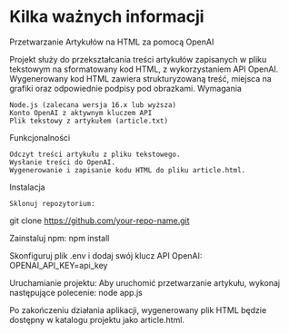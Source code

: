 # Kilka ważnych informacji

Przetwarzanie Artykułów na HTML za pomocą OpenAI

Projekt służy do przekształcania treści artykułów zapisanych w pliku tekstowym na sformatowany kod HTML, z wykorzystaniem API OpenAI. Wygenerowany kod HTML zawiera strukturyzowaną treść, miejsca na grafiki oraz odpowiednie podpisy pod obrazkami.
Wymagania

    Node.js (zalecana wersja 16.x lub wyższa)
    Konto OpenAI z aktywnym kluczem API
    Plik tekstowy z artykułem (article.txt)

Funkcjonalności

    Odczyt treści artykułu z pliku tekstowego.
    Wysłanie treści do OpenAI.
    Wygenerowanie i zapisanie kodu HTML do pliku article.html.

Instalacja

    Sklonuj repozytorium:

git clone https://github.com/your-repo-name.git

Zainstaluj npm:
npm install

Skonfiguruj plik .env i dodaj swój klucz API OpenAI:
    OPENAI_API_KEY=api_key

Uruchamianie projektu:
    Aby uruchomić przetwarzanie artykułu, wykonaj następujące polecenie:
node app.js

Po zakończeniu działania aplikacji, wygenerowany plik HTML będzie dostępny w katalogu projektu jako article.html.